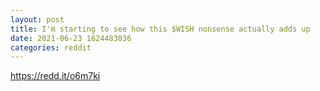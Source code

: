 ```yaml
--- 
layout: post 
title: I'm starting to see how this $WISH nonsense actually adds up 
date: 2021-06-23 1624483036 
categories: reddit 
--- 
```

https://redd.it/o6m7ki